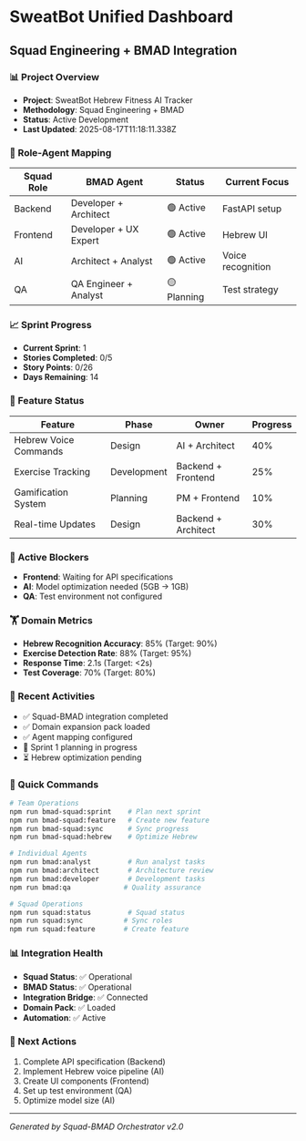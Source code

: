 # SweatBot Unified Dashboard
## Squad Engineering + BMAD Integration

### 📊 Project Overview
- **Project**: SweatBot Hebrew Fitness AI Tracker
- **Methodology**: Squad Engineering + BMAD
- **Status**: Active Development
- **Last Updated**: 2025-08-17T11:18:11.338Z

### 👥 Role-Agent Mapping
| Squad Role | BMAD Agent | Status | Current Focus |
|------------|------------|--------|---------------|
| Backend | Developer + Architect | 🟢 Active | FastAPI setup |
| Frontend | Developer + UX Expert | 🟢 Active | Hebrew UI |
| AI | Architect + Analyst | 🟢 Active | Voice recognition |
| QA | QA Engineer + Analyst | 🟡 Planning | Test strategy |

### 📈 Sprint Progress
- **Current Sprint**: 1
- **Stories Completed**: 0/5
- **Story Points**: 0/26
- **Days Remaining**: 14

### 🎯 Feature Status
| Feature | Phase | Owner | Progress |
|---------|-------|-------|----------|
| Hebrew Voice Commands | Design | AI + Architect | 40% |
| Exercise Tracking | Development | Backend + Frontend | 25% |
| Gamification System | Planning | PM + Frontend | 10% |
| Real-time Updates | Design | Backend + Architect | 30% |

### 🚨 Active Blockers
- **Frontend**: Waiting for API specifications
- **AI**: Model optimization needed (5GB → 1GB)
- **QA**: Test environment not configured

### 🏋️ Domain Metrics
- **Hebrew Recognition Accuracy**: 85% (Target: 90%)
- **Exercise Detection Rate**: 88% (Target: 95%)
- **Response Time**: 2.1s (Target: <2s)
- **Test Coverage**: 70% (Target: 80%)

### 📝 Recent Activities
- ✅ Squad-BMAD integration completed
- ✅ Domain expansion pack loaded
- ✅ Agent mapping configured
- 🔄 Sprint 1 planning in progress
- ⏳ Hebrew optimization pending

### 🔧 Quick Commands
```bash
# Team Operations
npm run bmad-squad:sprint    # Plan next sprint
npm run bmad-squad:feature   # Create new feature
npm run bmad-squad:sync      # Sync progress
npm run bmad-squad:hebrew    # Optimize Hebrew

# Individual Agents
npm run bmad:analyst         # Run analyst tasks
npm run bmad:architect       # Architecture review
npm run bmad:developer       # Development tasks
npm run bmad:qa             # Quality assurance

# Squad Operations
npm run squad:status         # Squad status
npm run squad:sync          # Sync roles
npm run squad:feature       # Create feature
```

### 📊 Integration Health
- **Squad Status**: ✅ Operational
- **BMAD Status**: ✅ Operational
- **Integration Bridge**: ✅ Connected
- **Domain Pack**: ✅ Loaded
- **Automation**: ✅ Active

### 🎯 Next Actions
1. Complete API specification (Backend)
2. Implement Hebrew voice pipeline (AI)
3. Create UI components (Frontend)
4. Set up test environment (QA)
5. Optimize model size (AI)

---
*Generated by Squad-BMAD Orchestrator v2.0*